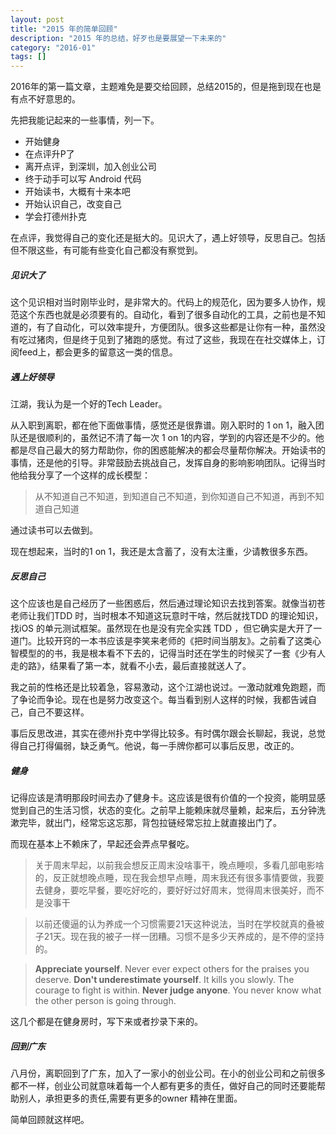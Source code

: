 ```yaml
---
layout: post
title: "2015 年的简单回顾"
description: "2015 年的总结，好歹也是要展望一下未来的"
category: "2016-01"
tags: []
---
```


2016年的第一篇文章，主题难免是要交给回顾，总结2015的，但是拖到现在也是有点不好意思的。

先把我能记起来的一些事情，列一下。

* 开始健身
* 在点评升P了
* 离开点评，到深圳，加入创业公司
* 终于动手可以写 Android 代码
* 开始读书，大概有十来本吧
* 开始认识自己，改变自己
* 学会打德州扑克

在点评，我觉得自己的变化还是挺大的。见识大了，遇上好领导，反思自己。包括但不限这些，有可能有些变化自己都没有察觉到。

##### 见识大了

这个见识相对当时刚毕业时，是非常大的。代码上的规范化，因为要多人协作，规范这个东西也就是必须要有的。自动化，看到了很多自动化的工具，之前也是不知道的，有了自动化，可以效率提升，方便团队。很多这些都是让你有一种，虽然没有吃过猪肉，但是终于见到了猪跑的感觉。有过了这些，我现在在社交媒体上，订阅feed上，都会更多的留意这一类的信息。

##### 遇上好领导

江湖，我认为是一个好的Tech Leader。

从入职到离职，都在他下面做事情，感觉还是很靠谱。刚入职时的 1 on 1，融入团队还是很顺利的，虽然记不清了每一次 1 on 1的内容，学到的内容还是不少的。他都是尽自己最大的努力帮助你，你的困惑能解决的都会尽量帮你解决。开始读书的事情，还是他的引导。非常鼓励去挑战自己，发挥自身的影响影响团队。记得当时他给我分享了一个这样的成长模型：

> 从不知道自己不知道，到知道自己不知道，到你知道自己不知道，再到不知道自己知道

通过读书可以去做到。

现在想起来，当时的1 on 1，我还是太含蓄了，没有太注重，少请教很多东西。

##### 反思自己

这个应该也是自己经历了一些困惑后，然后通过理论知识去找到答案。就像当初苍老师让我们TDD 时，当时根本不知道这玩意时干啥，然后就找TDD 的理论知识，找iOS 的单元测试框架。虽然现在也是没有完全实践 TDD ，但它确实是大开了一道门。比较开窍的一本书应该是李笑来老师的《把时间当朋友》。之前看了这类心智模型的的书，我是根本看不下去的，记得当时还在学生的时候买了一套《少有人走的路》，结果看了第一本，就看不小去，最后直接就送人了。

我之前的性格还是比较着急，容易激动，这个江湖也说过。一激动就难免跑题，而了争论而争论。现在也是努力改变这个。每当看到别人这样的时候，我都告诫自己，自己不要这样。

事后反思改进，其实在德州扑克中学得比较多。有时偶尔跟会长聊起，我说，总觉得自己打得偏弱，缺乏勇气。他说，每一手牌你都可以事后反思，改正的。


##### 健身

记得应该是清明那段时间去办了健身卡。这应该是很有价值的一个投资，能明显感觉到自己的生活习惯，状态的变化。之前早上能赖床就尽量赖，起来后，五分钟洗漱完毕，就出门，经常忘这忘那，背包拉链经常忘拉上就直接出门了。

而现在基本上不赖床了，早起还会弄点早餐吃。

> 关于周末早起，以前我会想反正周末没啥事干，晚点睡呗，多看几部电影啥的，反正就想晚点睡，现在我会想早点睡，周末我还有很多事情要做，我要去健身，要吃早餐，要吃好吃的，要好好过好周末，觉得周末很美好，而不是没事干

> 以前还傻逼的认为养成一个习惯需要21天这种说法，当时在学校就真的叠被子21天。现在我的被子一样一团糟。习惯不是多少天养成的，是不停的坚持的。

> **Appreciate yourself**. Never ever expect others for the praises you deserve.
**Don't underestimate yourself**. It kills you slowly. The courage to fight is within.
**Never judge anyone**. You never know what the other person is going through.

这几个都是在健身房时，写下来或者抄录下来的。


##### 回到广东

八月份，离职回到了广东，加入了一家小的创业公司。在小的创业公司和之前很多都不一样，创业公司就意味着每一个人都有更多的责任，做好自己的同时还要能帮助别人，承担更多的责任,需要有更多的owner 精神在里面。

简单回顾就这样吧。


